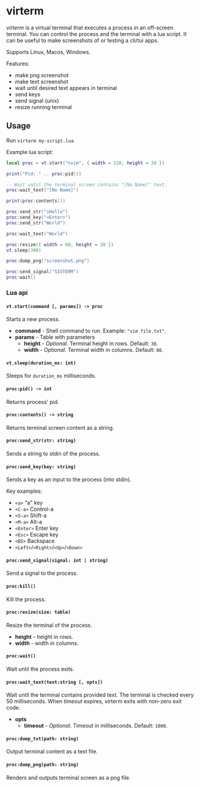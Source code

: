 # virterm

_virterm_ is a virtual terminal that executes a process in an off-screen
terminal. You can control the process and the terminal with a lua script. It
can be useful to make screenshots of or testing a cli/tui apps.

Supports Linux, Macos, Windows.

Features:

- make png screenshot
- make text screenshot
- wait until desired text appears in terminal
- send keys
- send signal (unix)
- resize running terminal

## Usage

Run `virterm my-script.lua`

Example lua script:

```lua
local proc = vt.start("nvim", { width = 120, height = 20 })

print("Pid: " .. proc:pid())

-- Wait until the terminal screen contains "[No Name]" text.
proc:wait_text("[No Name]")

print(proc:contents())

proc:send_str("iHello")
proc:send_key("<Enter>")
proc:send_str("World")

proc:wait_text("World")

proc:resize({ width = 60, height = 30 })
vt.sleep(300)

proc:dump_png("screenshot.png")

proc:send_signal("SIGTERM")
proc:wait()
```

### Lua api

#### `vt.start(command [, params]) -> proc`

Starts a new process.

- **command** - Shell command to run. Example: `"vim file.txt"`.
- **params** - Table with parameters
  - **height** - _Optional_. Terminal height in rows. Default: `30`.
  - **width** - _Optional_. Terminal width in columns. Default: `80`.

#### `vt.sleep(duration_ms: int)`

Sleeps for `duration_ms` milliseconds.

#### `proc:pid() -> int`

Returns process' pid.

#### `proc:contents() -> string`

Returns terminal screen content as a string.

#### `proc:send_str(str: string)`

Sends a string to stdin of the process.

#### `proc:send_key(key: string)`

Sends a key as an input to the process (into stdin).

Key examples:

- `<a>` "a" key
- `<C-a>` Control-a
- `<S-a>` Shift-a
- `<M-a>` Alt-a
- `<Enter>` Enter key
- `<Esc>` Escape key
- `<BS>` Backspace
- `<Left>`/`<Right>`/`<Up>`/`<Down>`

#### `proc:send_signal(signal: int | string)`

Send a signal to the process.

#### `proc:kill()`

Kill the process.

#### `proc:resize(size: table)`

Resize the terminal of the process.

- **height** - height in rows.
- **width** - width in columns.

#### `proc:wait()`

Wait until the process exits.

#### `proc:wait_text(text:string [, opts])`

Wait until the terminal contains provided text. The terminal is checked every
50 milliseconds. When _timeout_ expires, virterm exits with non-zero exit code.

- **opts**
  - **timeout** - _Optional_. Timeout in milliseconds. Default: `1000`.

#### `proc:dump_txt(path: string)`

Output terminal content as a text file.

#### `proc:dump_png(path: string)`

Renders and outputs terminal screen as a png file.
